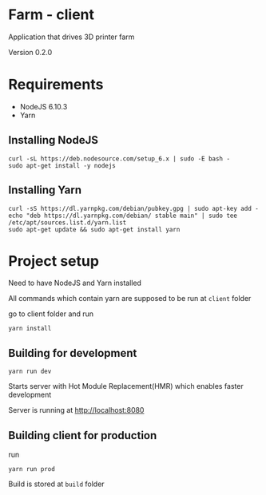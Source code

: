 # Farm - client
 Application that drives 3D printer farm

Version 0.2.0

# Requirements

- NodeJS 6.10.3
- Yarn

## Installing NodeJS

    curl -sL https://deb.nodesource.com/setup_6.x | sudo -E bash -
    sudo apt-get install -y nodejs

## Installing Yarn

    curl -sS https://dl.yarnpkg.com/debian/pubkey.gpg | sudo apt-key add -
    echo "deb https://dl.yarnpkg.com/debian/ stable main" | sudo tee /etc/apt/sources.list.d/yarn.list
    sudo apt-get update && sudo apt-get install yarn

# Project setup

Need to have NodeJS and Yarn installed

All commands which contain yarn are supposed to be run at `client` folder

go to client folder and run

    yarn install


## Building for development

    yarn run dev

Starts server with Hot Module Replacement(HMR) which enables faster development

Server is running at [http://localhost:8080](http://localhost:8080)

## Building client for production

run

    yarn run prod

Build is stored at `build` folder
